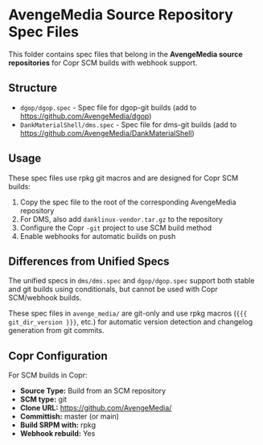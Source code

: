 # AvengeMedia Source Repository Spec Files

This folder contains spec files that belong in the **AvengeMedia source repositories** for Copr SCM builds with webhook support.

## Structure

- `dgop/dgop.spec` - Spec file for dgop-git builds (add to https://github.com/AvengeMedia/dgop)
- `DankMaterialShell/dms.spec` - Spec file for dms-git builds (add to https://github.com/AvengeMedia/DankMaterialShell)

## Usage

These spec files use rpkg git macros and are designed for Copr SCM builds:

1. Copy the spec file to the root of the corresponding AvengeMedia repository
2. For DMS, also add `danklinux-vendor.tar.gz` to the repository
3. Configure the Copr `-git` project to use SCM build method
4. Enable webhooks for automatic builds on push

## Differences from Unified Specs

The unified specs in `dms/dms.spec` and `dgop/dgop.spec` support both stable and git builds using conditionals, but cannot be used with Copr SCM/webhook builds.

These spec files in `avenge_media/` are git-only and use rpkg macros (`{{{ git_dir_version }}}`, etc.) for automatic version detection and changelog generation from git commits.

## Copr Configuration

For SCM builds in Copr:
- **Source Type:** Build from an SCM repository
- **SCM type:** git
- **Clone URL:** https://github.com/AvengeMedia/<repo>
- **Committish:** master (or main)
- **Build SRPM with:** rpkg
- **Webhook rebuild:** Yes
